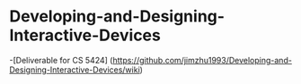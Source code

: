 # Developing-and-Designing-Interactive-Devices

-[Deliverable for CS 5424] (https://github.com/jimzhu1993/Developing-and-Designing-Interactive-Devices/wiki)
